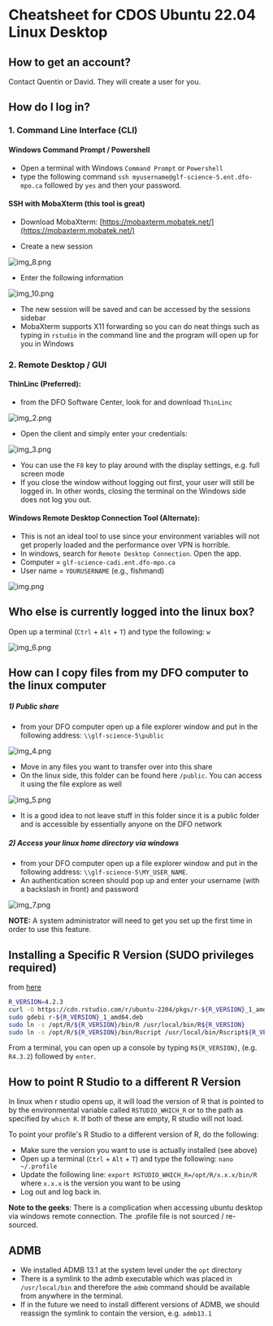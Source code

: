 # Cheatsheet for CDOS Ubuntu 22.04 Linux Desktop 

## How to get an account?

Contact Quentin or David. They will create a user for you.

## How do I log in?

### 1. Command Line Interface (CLI)

####  Windows Command Prompt / Powershell
- Open a terminal with Windows `Command Prompt` or `Powershell`
- type the following command `ssh myusername@glf-science-5.ent.dfo-mpo.ca` followed by `yes` and then your password.

#### SSH with MobaXterm (this tool is great)

- Download MobaXterm: [https://mobaxterm.mobatek.net/](https://mobaxterm.mobatek.net/)

- Create a new session

![img_8.png](img_8.png)

- Enter the following information

![img_10.png](img_10.png)

- The new session will be saved and can be accessed by the sessions sidebar
- MobaXterm supports X11 forwarding so you can do neat things such as typing in `rstudio` in the command line and the program will open up for you in Windows

### 2. Remote Desktop / GUI

#### ThinLinc (Preferred):

- from the DFO Software Center, look for and download `ThinLinc`

![img_2.png](img_2.png)

- Open the client and simply enter your credentials:

![img_3.png](img_3.png)

- You can use the `F8` key to play around with the display settings, e.g. full screen mode
- If you close the window without logging out first, your user will still be logged in. In other words, closing the terminal on the Windows side does not log you out. 


#### Windows Remote Desktop Connection Tool (Alternate):

- This is not an ideal tool to use since your environment variables will not get properly loaded and the performance over VPN is horrible.
- In windows, search for `Remote Desktop Connection`. Open the app.
- Computer = `glf-science-cadi.ent.dfo-mpo.ca`
- User name = `YOURUSERNAME` (e.g., fishmand)

![img.png](img.png)

## Who else is currently logged into the linux box?

Open up a terminal (`Ctrl` + `Alt` + `T`) and type the following: `w`

![img_6.png](img_6.png)

## How can I copy files from my DFO computer to the linux computer

##### 1) Public share

- from your DFO computer open up a file explorer window and put in the following address: `\\glf-science-5\public`

![img_4.png](img_4.png)

- Move in any files you want to transfer over into this share
- On the linux side, this folder can be found here `/public`. You can access it using the file explore as well

![img_5.png](img_5.png)

- It is a good idea to not leave stuff in this folder since it is a public folder and is accessible by essentially anyone on the DFO network

##### 2) Access your linux home directory via windows
 
- from your DFO computer open up a file explorer window and put in the following address: `\\glf-science-5\MY_USER_NAME`.
- An authentication screen should pop up and enter your username (with a backslash in front) and password

![img_7.png](img_7.png)

**NOTE:** A system administrator will need to get you set up the first time in order to use this feature.

## Installing a Specific R Version (SUDO privileges required)
from [here](https://docs.posit.co/resources/install-r/#specify-r-version)

```bash
R_VERSION=4.2.3
curl -O https://cdn.rstudio.com/r/ubuntu-2204/pkgs/r-${R_VERSION}_1_amd64.deb
sudo gdebi r-${R_VERSION}_1_amd64.deb
sudo ln -s /opt/R/${R_VERSION}/bin/R /usr/local/bin/R${R_VERSION}
sudo ln -s /opt/R/${R_VERSION}/bin/Rscript /usr/local/bin/Rscript${R_VERSION}
```

From a terminal, you can open up a console by typing `R${R_VERSION}`, (e.g. `R4.3.2`) followed by `enter`.

## How to point R Studio to a different R Version

In linux when r studio opens up, it will load the version of R that is pointed to by the environmental variable called `RSTUDIO_WHICH_R` or to the path as specified by `which R`.
If both of these are empty, R studio will not load.

To point your profile's R Studio to a different version of R, do the following:

- Make sure the version you want to use is actually installed (see above)
- Open up a terminal (`Ctrl` + `Alt` + `T`) and type the following: `nano ~/.profile`
- Update the following line: `export RSTUDIO_WHICH_R=/opt/R/x.x.x/bin/R` where `x.x.x` is the version you want to be using
- Log out and log back in.


**Note to the geeks**: There is a complication when accessing ubuntu desktop via windows remote connection. The .profile file is not sourced / re-sourced.  


## ADMB

- We installed ADMB 13.1 at the system level under the `opt` directory
- There is a symlink to the admb executable which was placed in `/usr/local/bin` and therefore the `admb` command should be available from anywhere in the terminal. 
- If in the future we need to install different versions of ADMB, we should reassign the symlink to contain the version, e.g. `admb13.1`

